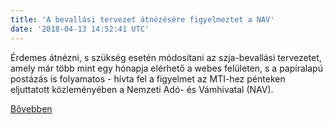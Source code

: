 ```yaml
---
title: 'A bevallási tervezet átnézésére figyelmeztet a NAV'
date: '2018-04-13 14:52:41 UTC'
---
```


Érdemes átnézni, s szükség esetén módosítani az szja-bevallási tervezetet, amely már több mint egy hónapja elérhető a webes felületen, s a papíralapú postázás is folyamatos - hívta fel a figyelmet az MTI-hez pénteken eljuttatott közleményében a Nemzeti Adó- és Vámhivatal (NAV).


[Bővebben](https://ift.tt/2GWKlzY)
